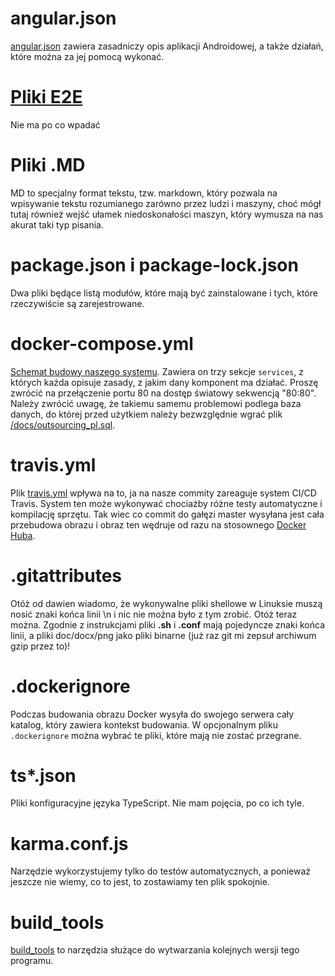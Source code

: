 # angular.json

[angular.json](/angular.json) zawiera zasadniczy opis aplikacji Androidowej, a także działań, które
można za jej pomocą wykonać.

# [Pliki E2E](e2e/README.md)

Nie ma po co wpadać

# Pliki .MD

MD to specjalny format tekstu, tzw. markdown, który pozwala na wpisywanie tekstu rozumianego zarówno
przez ludzi i maszyny, choć mógł tutaj również wejść ułamek niedoskonałości maszyn, który wymusza
na nas akurat taki typ pisania.

# package.json i package-lock.json

Dwa pliki będące listą modułów, które mają być zainstalowane i tych, które rzeczywiście są zarejestrowane.

# docker-compose.yml

[Schemat budowy naszego systemu](/docker-compose.yml). Zawiera on trzy sekcje `services`, z których każda opisuje zasady, z jakim
dany komponent ma działać. Proszę zwrócić na przełączenie portu 80 na dostęp światowy sekwencją "80:80".
Należy zwrócić uwagę, że takiemu samemu problemowi podlega baza danych, do której przed użytkiem należy bezwzględnie 
wgrać plik [/docs/outsourcing_pl.sql](/docs/outsourcing_pl.sql).

# travis.yml

Plik [travis.yml](/travis.yml) wpływa na to, ja na nasze commity zareaguje system CI/CD Travis. System ten może wykonywać
chociażby różne testy automatyczne i kompilację sprzętu. Tak wiec co commit do gałęzi master wysyłana jest cała przebudowa
obrazu i obraz ten wędruje od razu na stosownego [Docker Huba](https://hub.docker.com/r/touzen666/projekt8).

# .gitattributes

Otóż od dawien wiadomo, że wykonywalne pliki shellowe w Linuksie muszą nosić znaki końca linii \n i nic nie można
było z tym zrobić. Otóż teraz można. Zgodnie z instrukcjami pliki **.sh** i **.conf** mają pojedyncze znaki
końca linii, a pliki doc/docx/png jako pliki binarne (już raz git mi zepsuł archiwum gzip przez to)!

# .dockerignore

Podczas budowania obrazu Docker wysyła do swojego serwera cały katalog, który zawiera kontekst budowania. 
W opcjonalnym pliku `.dockerignore` można wybrać te pliki, które mają nie zostać przegrane.

# ts*.json

Pliki konfiguracyjne języka TypeScript. Nie mam pojęcia, po co ich tyle.

# karma.conf.js

Narzędzie wykorzystujemy tylko do testów automatycznych, a ponieważ jeszcze nie wiemy, co to jest, 
to zostawiamy ten plik spokojnie.

# build_tools

[build_tools](/build_tools) to narzędzia służące do wytwarzania kolejnych wersji tego programu.
